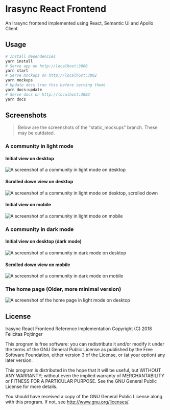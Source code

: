 # Irasync React Frontend

An Irasync frontend implemented using React, Semantic UI and Apollo Client.

## Usage

```bash
# Install dependencies
yarn install
# Serve app on http://localhost:3000
yarn start
# Serve mockups on http://localhost:3002
yarn mockups
# Update docs (run this before serving them)
yarn docs:update
# Serve docs on http://localhost:3003
yarn docs
```

## Screenshots

> Below are the screenshots of the "static_mockups" branch. These may be outdated.

### A community in light mode

#### Initial view on desktop

![A screenshot of a community in light mode on desktop](screenshots/c_cyberpunk_light_lg_top.jpg)

#### Scrolled down view on desktop

![A screenshot of a community in light mode on desktop, scrolled down](screenshots/c_cyberpunk_light_lg_bottom.png)

#### Initial view on mobile

![A screenshot of a community in light mode on mobile](screenshots/c_cyberpunk_light_sm.png)

### A community in dark mode

#### Initial view on desktop (dark mode)

![A screenshot of a community in dark mode on desktop](screenshots/c_cyberpunk_dark_lg_top.jpg)

#### Scrolled down view on mobile

![A screenshot of a community in dark mode on mobile](screenshots/c_cyberpunk_dark_sm_bottom.png)

### The home page (Older, more minimal version)

![A screenshot of the home page in light mode on desktop](screenshots/home_light_lg.png)

## License

Irasync React Frontend Reference Implementation
Copyright (C) 2018 Felicitas Pojtinger

This program is free software: you can redistribute it and/or modify
it under the terms of the GNU General Public License as published by
the Free Software Foundation, either version 3 of the License, or
(at your option) any later version.

This program is distributed in the hope that it will be useful,
but WITHOUT ANY WARRANTY; without even the implied warranty of
MERCHANTABILITY or FITNESS FOR A PARTICULAR PURPOSE. See the
GNU General Public License for more details.

You should have received a copy of the GNU General Public License
along with this program. If not, see <http://www.gnu.org/licenses/>.

